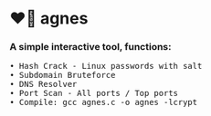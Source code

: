 # ❤️‍🔥 agnes
### A simple interactive tool, functions:
<pre>
• Hash Crack - Linux passwords with salt
• Subdomain Bruteforce
• DNS Resolver
• Port Scan - All ports / Top ports
• Compile: gcc agnes.c -o agnes -lcrypt
</pre>
